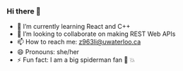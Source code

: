 ### Hi there 👋

<!--
**rachel133199/rachel133199** is a ✨ _special_ ✨ repository because its `README.md` (this file) appears on your GitHub profile.

Here are some ideas to get you started:-->

- 🌱 I’m currently learning React and C++
- 👯 I’m looking to collaborate on making REST Web APIs
- 📫 How to reach me: z963li@uwaterloo.ca
- 😄 Pronouns: she/her
- ⚡ Fun fact: I am a big spiderman fan :sparkling_heart: :boom:

<!--- 🤔 I’m looking for help with .. 
- 💬 Ask me about C++ and Racket -->
